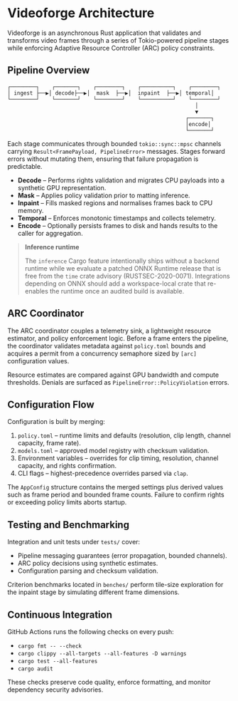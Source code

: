 # Videoforge Architecture

Videoforge is an asynchronous Rust application that validates and transforms
video frames through a series of Tokio-powered pipeline stages while enforcing
Adaptive Resource Controller (ARC) policy constraints.

## Pipeline Overview

```
┌────────┐    ┌───────┐    ┌────────┐    ┌──────────┐    ┌────────┐
│ ingest ├──▶│ decode├──▶│  mask  ├──▶│  inpaint  ├──▶│ temporal│
└────────┘    └───────┘    └────────┘    └──────────┘    └────────┘
                                                           │
                                                           ▼
                                                        ┌───────┐
                                                        │encode│
                                                        └───────┘
```

Each stage communicates through bounded `tokio::sync::mpsc` channels carrying
`Result<FramePayload, PipelineError>` messages. Stages forward errors without
mutating them, ensuring that failure propagation is predictable.

* **Decode** – Performs rights validation and migrates CPU payloads into a
  synthetic GPU representation.
* **Mask** – Applies policy validation prior to matting inference.
* **Inpaint** – Fills masked regions and normalises frames back to CPU memory.
* **Temporal** – Enforces monotonic timestamps and collects telemetry.
* **Encode** – Optionally persists frames to disk and hands results to the
  caller for aggregation.

> **Inference runtime**
>
> The `inference` Cargo feature intentionally ships without a backend runtime
> while we evaluate a patched ONNX Runtime release that is free from the
> `time` crate advisory (RUSTSEC-2020-0071).  Integrations depending on ONNX
> should add a workspace-local crate that re-enables the runtime once an
> audited build is available.

## ARC Coordinator

The ARC coordinator couples a telemetry sink, a lightweight resource estimator,
and policy enforcement logic. Before a frame enters the pipeline, the
coordinator validates metadata against `policy.toml` bounds and acquires a
permit from a concurrency semaphore sized by `[arc]` configuration values.

Resource estimates are compared against GPU bandwidth and compute thresholds.
Denials are surfaced as `PipelineError::PolicyViolation` errors.

## Configuration Flow

Configuration is built by merging:

1. `policy.toml` – runtime limits and defaults (resolution, clip length,
   channel capacity, frame rate).
2. `models.toml` – approved model registry with checksum validation.
3. Environment variables – overrides for clip timing, resolution, channel
   capacity, and rights confirmation.
4. CLI flags – highest-precedence overrides parsed via `clap`.

The `AppConfig` structure contains the merged settings plus derived values such
as frame period and bounded frame counts. Failure to confirm rights or exceeding
policy limits aborts startup.

## Testing and Benchmarking

Integration and unit tests under `tests/` cover:

* Pipeline messaging guarantees (error propagation, bounded channels).
* ARC policy decisions using synthetic estimates.
* Configuration parsing and checksum validation.

Criterion benchmarks located in `benches/` perform tile-size exploration for the
inpaint stage by simulating different frame dimensions.

## Continuous Integration

GitHub Actions runs the following checks on every push:

* `cargo fmt -- --check`
* `cargo clippy --all-targets --all-features -D warnings`
* `cargo test --all-features`
* `cargo audit`

These checks preserve code quality, enforce formatting, and monitor dependency
security advisories.
